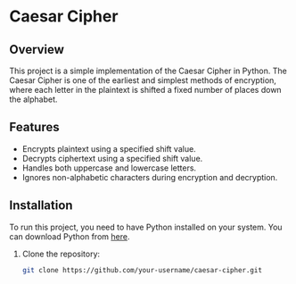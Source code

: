 # Caesar Cipher

## Overview

This project is a simple implementation of the Caesar Cipher in Python. The Caesar Cipher is one of the earliest and simplest methods of encryption, where each letter in the plaintext is shifted a fixed number of places down the alphabet.

## Features

- Encrypts plaintext using a specified shift value.
- Decrypts ciphertext using a specified shift value.
- Handles both uppercase and lowercase letters.
- Ignores non-alphabetic characters during encryption and decryption.

## Installation

To run this project, you need to have Python installed on your system. You can download Python from [here](https://www.python.org/downloads/).

1. Clone the repository:
   ```sh
   git clone https://github.com/your-username/caesar-cipher.git
